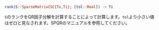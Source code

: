 ```julia
rank(S::SparseMatrixCSC{Tv,Ti}; [tol::Real]) -> Ti
```

`S`のランクをQR因子分解を計算することによって計算します。`tol`より小さい値はゼロと見なされます。SPQRのマニュアルを参照してください。
